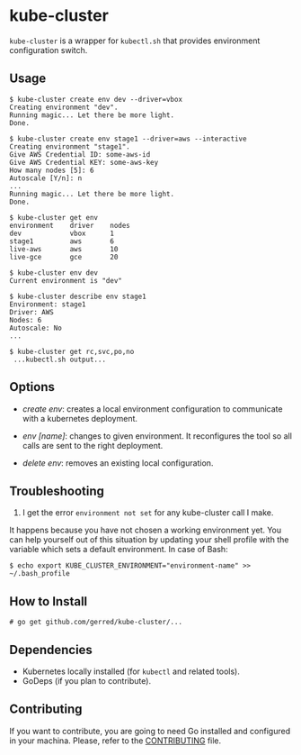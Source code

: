 # kube-cluster

`kube-cluster` is a wrapper for `kubectl.sh` that provides environment
configuration switch.

## Usage
```ShellSession
$ kube-cluster create env dev --driver=vbox
Creating environment "dev".
Running magic... Let there be more light.
Done.

$ kube-cluster create env stage1 --driver=aws --interactive
Creating environment "stage1".
Give AWS Credential ID: some-aws-id
Give AWS Credential KEY: some-aws-key
How many nodes [5]: 6
Autoscale [Y/n]: n
...
Running magic... Let there be more light.
Done.

$ kube-cluster get env
environment    driver    nodes
dev            vbox      1
stage1         aws       6
live-aws       aws       10
live-gce       gce       20

$ kube-cluster env dev
Current environment is "dev"

$ kube-cluster describe env stage1
Environment: stage1
Driver: AWS
Nodes: 6
Autoscale: No
...

$ kube-cluster get rc,svc,po,no
 ...kubectl.sh output...

```

## Options

 * *create env*: creates a local environment configuration to communicate with a
 kubernetes deployment.

 * *env [name]*: changes to given environment. It reconfigures the tool so all
 calls are sent to the right deployment.

 * *delete env*: removes an existing local configuration.


## Troubleshooting

1. I get the error `environment not set` for any kube-cluster call I make.

It happens because you have not chosen a working environment yet. You can help
yourself out of this situation by updating your shell profile with the variable
which sets a default environment. In case of Bash:

```ShellSession
$ echo export KUBE_CLUSTER_ENVIRONMENT="environment-name" >> ~/.bash_profile
```


## How to Install

```ShellSession
# go get github.com/gerred/kube-cluster/...
```

## Dependencies

 * Kubernetes locally installed (for `kubectl` and related tools).
 * GoDeps (if you plan to contribute).

## Contributing

 If you want to contribute, you are going to need Go installed and configured
 in your machina. Please, refer to the [CONTRIBUTING](CONTRIBUTING.md) file.
